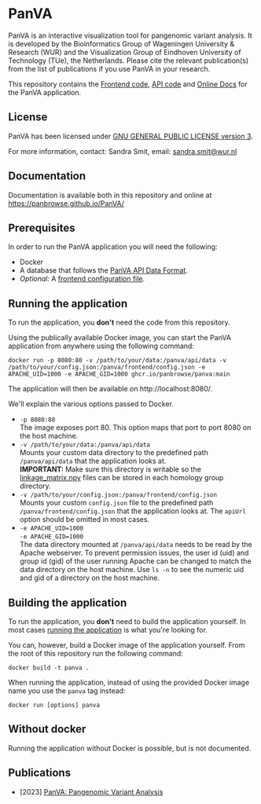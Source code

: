 # PanVA

PanVA is an interactive visualization tool for pangenomic variant analysis. 
It is developed by the Bioinformatics Group of Wageningen University & Research (WUR) and the Visualization Group of Eindhoven University of Technology (TUe), the Netherlands. 
Please cite the relevant publication(s) from the list of publications if you use PanVA in your research.

This repository contains the [Frontend code](frontend), [API code](api) and [Online Docs](online_docs) for the PanVA application.


## License

PanVA has been licensed under [GNU GENERAL PUBLIC LICENSE version 3](https://www.gnu.org/licenses/gpl-3.0.en.html).

For more information, contact:
Sandra Smit, email: sandra.smit@wur.nl


## Documentation

Documentation is available both in this repository and online at https://panbrowse.github.io/PanVA/


## Prerequisites

In order to run the PanVA application you will need the following:

- Docker
- A database that follows the [PanVA API Data Format](api/docs/data-format.md).
- _Optional:_ A [frontend configuration file](frontend/docs/config.md).


## Running the application

To run the application, you **don't** need the code from this repository.

Using the publically available Docker image, you can start the PanVA application from anywhere using the following command:

```
docker run -p 8080:80 -v /path/to/your/data:/panva/api/data -v /path/to/your/config.json:/panva/frontend/config.json -e APACHE_UID=1000 -e APACHE_GID=1000 ghcr.io/panbrowse/panva:main
```

The application will then be available on http://localhost:8080/.


We'll explain the various options passed to Docker.

- `-p 8080:80` \
  The image exposes port 80. This option maps that port to port 8080 on the host machine.
- `-v /path/to/your/data:/panva/api/data` \
  Mounts your custom data directory to the predefined path `/panva/api/data` that the application looks at. \
  **IMPORTANT:** Make sure this directory is writable so the [linkage_matrix.npy](api/docs/data-format.md#linkage_matrixnpy-auto-generated) files can be stored in each homology group directory.
- `-v /path/to/your/config.json:/panva/frontend/config.json` \
  Mounts your custom `config.json` file to the predefined path `/panva/frontend/config.json` that the application looks at. The `apiUrl` option should be omitted in most cases.
- `-e APACHE_UID=1000` \
  `-e APACHE_GID=1000` \
  The data directory mounted at `/panva/api/data` needs to be read by the Apache webserver. To prevent permission issues, the user id (uid) and group id (gid) of the user running Apache can be changed to match the data directory on the host machine. Use `ls -n` to see the numeric uid and gid of a directory on the host machine.



## Building the application

To run the application, you **don't** need to build the application yourself. In most cases [running the application](#running-the-application) is what you're looking for.

You can, however, build a Docker image of the application yourself.
From the root of this repository run the following command:

```
docker build -t panva .
```

When running the application, instead of using the provided Docker image name you use the `panva` tag instead:

```
docker run [options] panva
```


## Without docker

Running the application without Docker is possible, but is not documented.


## Publications
- [2023] [PanVA: Pangenomic Variant Analysis](https://ieeexplore.ieee.org/document/10143227)

